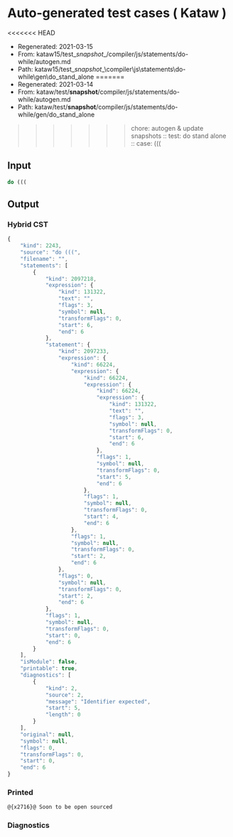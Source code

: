 # Auto-generated test cases ( Kataw )
<<<<<<< HEAD
- Regenerated: 2021-03-15
- From: kataw15/test\__snapshot__/compiler/js/statements/do-while/autogen.md
- Path: kataw15/test\__snapshot__\compiler\js\statements\do-while\gen\do_stand_alone
=======
- Regenerated: 2021-03-14
- From: kataw/test/__snapshot__/compiler/js/statements/do-while/autogen.md
- Path: kataw/test/__snapshot__/compiler/js/statements/do-while/gen/do_stand_alone
>>>>>>> chore: autogen & update snapshots
> :: test: do stand alone
> :: case: (((
## Input

`````js
do (((
`````

## Output

### Hybrid CST

```javascript
{
    "kind": 2243,
    "source": "do (((",
    "filename": "",
    "statements": [
        {
            "kind": 2097218,
            "expression": {
                "kind": 131322,
                "text": "",
                "flags": 3,
                "symbol": null,
                "transformFlags": 0,
                "start": 6,
                "end": 6
            },
            "statement": {
                "kind": 2097233,
                "expression": {
                    "kind": 66224,
                    "expression": {
                        "kind": 66224,
                        "expression": {
                            "kind": 66224,
                            "expression": {
                                "kind": 131322,
                                "text": "",
                                "flags": 3,
                                "symbol": null,
                                "transformFlags": 0,
                                "start": 6,
                                "end": 6
                            },
                            "flags": 1,
                            "symbol": null,
                            "transformFlags": 0,
                            "start": 5,
                            "end": 6
                        },
                        "flags": 1,
                        "symbol": null,
                        "transformFlags": 0,
                        "start": 4,
                        "end": 6
                    },
                    "flags": 1,
                    "symbol": null,
                    "transformFlags": 0,
                    "start": 2,
                    "end": 6
                },
                "flags": 0,
                "symbol": null,
                "transformFlags": 0,
                "start": 2,
                "end": 6
            },
            "flags": 1,
            "symbol": null,
            "transformFlags": 0,
            "start": 0,
            "end": 6
        }
    ],
    "isModule": false,
    "printable": true,
    "diagnostics": [
        {
            "kind": 2,
            "source": 2,
            "message": "Identifier expected",
            "start": 5,
            "length": 0
        }
    ],
    "original": null,
    "symbol": null,
    "flags": 0,
    "transformFlags": 0,
    "start": 0,
    "end": 6
}
```

### Printed

```javascript
@{x2716}@ Soon to be open sourced
```

### Diagnostics

```javascript

```

